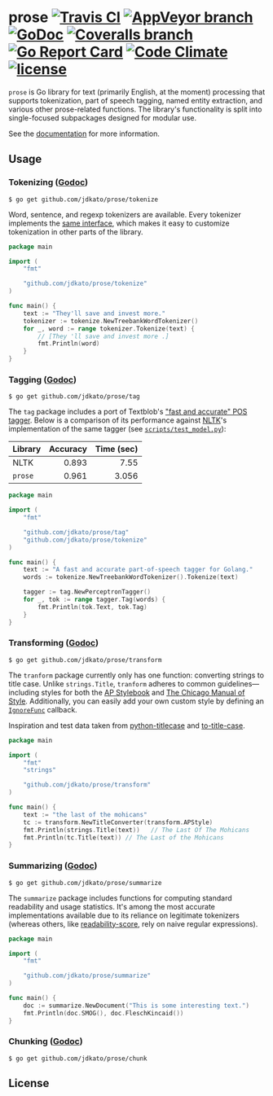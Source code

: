 # prose [![Travis CI](https://img.shields.io/travis/jdkato/prose.svg?style=flat-square)](https://travis-ci.org/jdkato/prose) [![AppVeyor branch](https://img.shields.io/appveyor/ci/jdkato/prose/master.svg?style=flat-square)](https://ci.appveyor.com/project/jdkato/prose/branch/master) [![GoDoc](https://img.shields.io/badge/godoc-reference-5272B4.svg?style=flat-square)](https://godoc.org/github.com/jdkato/prose) [![Coveralls branch](https://img.shields.io/coveralls/jdkato/prose/master.svg?style=flat-square)](https://coveralls.io/github/jdkato/prose?branch=master) [![Go Report Card](https://goreportcard.com/badge/github.com/jdkato/prose?style=flat-square)](https://goreportcard.com/report/github.com/jdkato/prose) [![Code Climate](https://img.shields.io/codeclimate/github/jdkato/prose.svg?style=flat-square)](https://codeclimate.com/github/jdkato/prose) [![license](https://img.shields.io/github/license/jdkato/prose.svg?style=flat-square)](https://github.com/jdkato/prose/blob/master/LICENSE)

`prose` is Go library for text (primarily English, at the moment) processing that supports tokenization, part of speech tagging, named entity extraction, and various other prose-related functions. The library's functionality is split into single-focused subpackages designed for modular use.

See the [documentation](https://godoc.org/github.com/jdkato/prose) for more information.

## Usage

### Tokenizing ([Godoc](https://godoc.org/github.com/jdkato/prose/tokenize))

```console
$ go get github.com/jdkato/prose/tokenize
```

Word, sentence, and regexp tokenizers are available. Every tokenizer implements the [same interface](https://godoc.org/github.com/jdkato/prose/tokenize#ProseTokenizer), which makes it easy to customize tokenization in other parts of the library.

```go
package main

import (
    "fmt"

    "github.com/jdkato/prose/tokenize"
)

func main() {
    text := "They'll save and invest more."
    tokenizer := tokenize.NewTreebankWordTokenizer()
    for _, word := range tokenizer.Tokenize(text) {
        // [They 'll save and invest more .]
        fmt.Println(word)
    }
}
```

### Tagging ([Godoc](https://godoc.org/github.com/jdkato/prose/tag))

```console
$ go get github.com/jdkato/prose/tag
```

The `tag` package includes a port of Textblob's ["fast and accurate" POS tagger](https://github.com/sloria/textblob-aptagger). Below is a comparison of its performance against [NLTK](http://www.nltk.org/)'s implementation of the same tagger (see [`scripts/test_model.py`](https://github.com/jdkato/aptag/blob/master/scripts/test_model.py)):

| Library | Accuracy | Time (sec) |
|:--------|---------:|-----------:|
| NLTK    |    0.893 |       7.55 |
| `prose` |    0.961 |      3.056 |

```go
package main

import (
    "fmt"

    "github.com/jdkato/prose/tag"
    "github.com/jdkato/prose/tokenize"
)

func main() {
    text := "A fast and accurate part-of-speech tagger for Golang."
    words := tokenize.NewTreebankWordTokenizer().Tokenize(text)

    tagger := tag.NewPerceptronTagger()
    for _, tok := range tagger.Tag(words) {
        fmt.Println(tok.Text, tok.Tag)
    }
}
```

### Transforming ([Godoc](https://godoc.org/github.com/jdkato/prose/transform))

```console
$ go get github.com/jdkato/prose/transform
```

The `tranform` package currently only has one function: converting strings to title case. Unlike `strings.Title`, `tranform` adheres to common guidelines&mdash;including styles for both the [AP Stylebook](https://www.apstylebook.com/) and [The Chicago Manual of Style](http://www.chicagomanualofstyle.org/home.html). Additionally, you can easily add your own custom style by defining an [`IgnoreFunc`](https://godoc.org/github.com/jdkato/prose/transform#IgnoreFunc) callback.

Inspiration and test data taken from [python-titlecase](https://github.com/ppannuto/python-titlecase) and [to-title-case](https://github.com/gouch/to-title-case).

```go
package main

import (
    "fmt"
    "strings"

    "github.com/jdkato/prose/transform"
)

func main() {
    text := "the last of the mohicans"
    tc := transform.NewTitleConverter(transform.APStyle)
    fmt.Println(strings.Title(text))   // The Last Of The Mohicans
    fmt.Println(tc.Title(text)) // The Last of the Mohicans
}
```

### Summarizing ([Godoc](https://godoc.org/github.com/jdkato/prose/summarize))

```console
$ go get github.com/jdkato/prose/summarize
```

The `summarize` package includes functions for computing standard readability and usage statistics. It's among the most accurate implementations available due to its reliance on legitimate tokenizers (whereas others, like [readability-score](https://github.com/DaveChild/Text-Statistics/blob/master/src/DaveChild/TextStatistics/Text.php#L308), rely on naive regular expressions).

```go
package main

import (
    "fmt"

    "github.com/jdkato/prose/summarize"
)

func main() {
    doc := summarize.NewDocument("This is some interesting text.")
    fmt.Println(doc.SMOG(), doc.FleschKincaid())
}
```

### Chunking ([Godoc](https://godoc.org/github.com/jdkato/prose/chunk))

```console
$ go get github.com/jdkato/prose/chunk
```

## License
